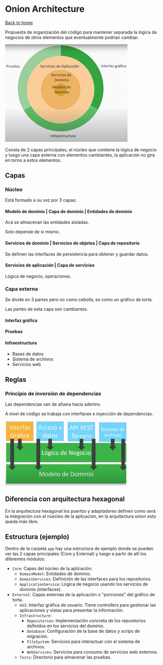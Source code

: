 # Onion Architecture

[Back to home](./../../../)

Propuesta de organización del código para mantener separada la lógica de negocios de otros elementos que eventualmente podrían cambiar.

<img src="./../../../assets/images/documentation/architecture-onion.png" alt="Onion Architecture" style="width:400px;height:auto;">

Consta de 2 capas principales, el núcleo que contiene la lógica de negocio y luego una capa externa con elementos cambiantes, la aplicación no gira en torno a estos elementos.

## Capas

### Núcleo

Está formado a su vez por 3 capas:

#### Modelo de dominio | Capa de dominio | Entidades de dominio

Acá se almacenan las entidades aisladas.

Solo depende de si mismo.

#### Servicios de dominio | Servicios de objetos | Capa de repositorio

Se definen las interfaces de persistencia para obtener y guardar datos.

#### Servicios de aplicación | Capa de servicios

Lógica de negocio, operaciones.

### Capa externa

Se divide en 3 partes pero no como cebolla, es como un gráfico de torta.

Las partes de esta capa son cambiantes.

#### Interfaz gráfica

#### Pruebas

#### Infraestructura

- Bases de datos
- Sistema de archivos
- Servicios web

## Reglas

### Principio de inversión de dependencias

Las dependencias van de afuera hacia adentro.

A nivel de código se trabaja con interfaces e inyección de dependencias.

<img src="./../../../assets/images/documentation/architecture-onion-dependency-inversion.png" alt="Onion Architecture - Dependency inversion" style="width:400px;height:auto;">

## Diferencia con arquitectura hexagonal

En la arquitectura hexagonal los puertos y adaptadores definen como será la integración con el núecleo de la aplicación, en la arquitectura onion esto queda más libre.

## Estructura (ejemplo)

Dentro de la carpeta `app` hay una estructura de ejemplo donde se pueden ver las 2 capas principales (Core y External) y luego a partir de allí los diferentes módulos:

- `Core`: Capas del núcleo de la aplicación.
  - `DomainModel`: Entidades de dominio.
  - `DomainServices`: Definición de las interfaces para los repositorios.
  - `ApplicationService`: Lógica de negocio usando los servicios de dominio (interfaces).
- `External`: Capas externas de la aplicación o "porciones" del gráfico de torta.
  - `GUI`: Interfaz gráfica de usuario. Tiene controllers para gestionar las aplicaciones y vistas para presentar la información.
  - `Infrastructure`:
    - `Repositories`: Implementación concreta de los repositorios definidos en los servicios del dominio.
    - `Database`: Configuración de la base de datos y scrips de migración.
    - `FileSystem`: Servicios para interactuar con el sistema de archivos.
    - `WebServices`: Servicios para consumo de servicios web externos.
  - `Tests`: Directorio para almacenar las pruebas.
